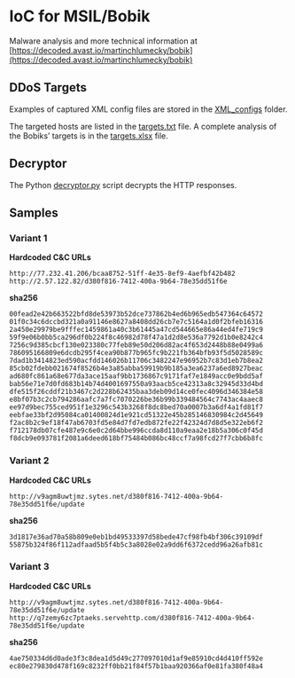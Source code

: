 # IoC for MSIL/Bobik
Malware analysis and more technical information at [https://decoded.avast.io/martinchlumecky/bobik](https://decoded.avast.io/martinchlumecky/bobik)

## DDoS Targets
Examples of captured XML config files are stored in the [XML_configs](/XML_configs) folder.

The targeted hosts are listed in the [targets.txt](targets.txt) file. A complete analysis of the Bobiks’ targets is in the [targets.xlsx](targets.xlsx) file.

## Decryptor
The Python [decryptor.py](decryptor.py) script decrypts the HTTP responses.

## Samples

### Variant 1

**Hardcoded C&C URLs**

    http://77.232.41.206/bcaa8752-51ff-4e35-8ef9-4aefbf42b482
    http://2.57.122.82/d380f816-7412-400a-9b64-78e35dd51f6e  

**sha256**

    00fead2e42b663522bfd8de53973b52dce737862b4ed6b965edb547364c64572
    01f0c34c6dccbd321a0a91146e8627a8408dd26cb7e7c5164a1d0f2bfeb16316
    2a450e29979be9fffec1459861a40c3b61445a47cd544665e86a44ed4fe719c9
    59f9e06b0bb5ca296df0b224f8c46982d78f47a1d2d8e536a7792d1b0e8242c4
    7256c9d385cbcf130e023380c77feb89e50d206d82ac4f653d2448b88e0499a6
    786095166809e6dcdb295f4cea90b877b965fc9b221fb364bfb93f5d5028589c
    7dad1b3414823ed590acfdd146026b11706c3482247e96952b7c83d1eb7b8ea2
    85cb02fdebb021674f8526b4e3a85abba59919b9b185a3ea6237a6ed8927beac
    ad680fc861a68e677da3ace15aaf9bb1736867c9171faf7e1849acc0e9bdd5af
    bab56e71e7d0fd683b14b74d4001697550a93aacb5ce42313a8c32945d33d4bd
    dfe515f26cddf21b3467c2d228b62435baa3deb09d14ce0fec4096d346384e58
    e8bf07b3c2cb794286aafc7a7fc7070226be36b99b339484564c7743ac4aaec8
    ee97d9bec755ced951f1e3296c543b3268f8dc8bed70a0007b3a6df4a1fd81f7
    eebfae33bf2d95084ca01400824d1e921cd51322e45b285146830984c2d45649
    f2ac8b2c9ef18f47ab6703fd5e84d7fd7edb872fe22f42324d7d8d5e322eb6f2
    f712178db07cfe487e9c6e0c2d64bbe996ccda8d110a9eaa2e18b5a306c0f45d
    f8dcb9e093781f2081a6deed618bf75484b086bc48ccf7a98fcd27f7cbb6b8fc

### Variant 2

**Hardcoded C&C URLs**

    http://v9agm8uwtjmz.sytes.net/d380f816-7412-400a-9b64-78e35dd51f6e/update

**sha256**

    3d1817e36ad70a58b809e0eb1bd49533397d58bede47cf98fb4bf306c39109df
    55875b324f86f112adfaad5b5f4b5c3a8028e02a9dd6f6372cedd96a26afb81c

  

### Variant 3

**Hardcoded C&C URLs**

    http://v9agm8uwtjmz.sytes.net/d380f816-7412-400a-9b64-78e35dd51f6e/update
    http://q7zemy6zc7ptaeks.servehttp.com/d380f816-7412-400a-9b64-78e35dd51f6e/update
    

**sha256**

    4ae750334d6d0ade3f3c8dea1d5d49c277097010d1af9e85910cd4d410ff592e
    ec80e279830d478f169c8232ff0bb21f84f57b1baa920366af0e81fa380f48a4
